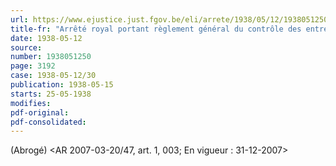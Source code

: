 ```yaml
---
url: https://www.ejustice.just.fgov.be/eli/arrete/1938/05/12/1938051250/justel
title-fr: "Arrêté royal portant règlement général du contrôle des entreprises de capitalisation. Voir modification(s)"
date: 1938-05-12
source:
number: 1938051250
page: 3192
case: 1938-05-12/30
publication: 1938-05-15
starts: 25-05-1938
modifies:
pdf-original:
pdf-consolidated:
---
```


(Abrogé) <AR 2007-03-20/47, art. 1, 003;  En vigueur :  31-12-2007>

